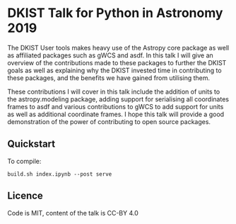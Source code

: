 # DKIST Talk for Python in Astronomy 2019

The DKIST User tools makes heavy use of the Astropy core package as well as
affiliated packages such as gWCS and asdf. In this talk I will give an overview
of the contributions made to these packages to further the DKIST goals as well
as explaining why the DKIST invested time in contributing to these packages,
and the benefits we have gained from utilising them.

These contributions I will cover in this talk include the addition of units to
the astropy.modeling package, adding support for serialising all coordinates
frames to asdf and various contributions to gWCS to add support for units as
well as additional coordinate frames. I hope this talk will provide a good
demonstration of the power of contributing to open source packages.


## Quickstart

To compile:

    build.sh index.ipynb --post serve


## Licence

Code is MIT, content of the talk is CC-BY 4.0
